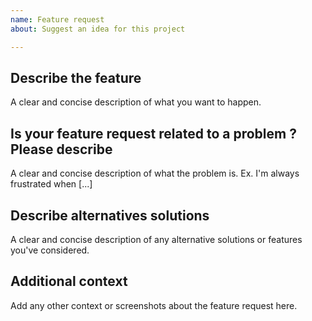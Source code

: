 ```yaml
---
name: Feature request
about: Suggest an idea for this project

---
```


## Describe the feature 

A clear and concise description of what you want to happen.

## Is your feature request related to a problem ? Please describe

A clear and concise description of what the problem is. Ex. I'm always frustrated when [...]

## Describe alternatives solutions

A clear and concise description of any alternative solutions or features you've considered.

## Additional context

Add any other context or screenshots about the feature request here.
